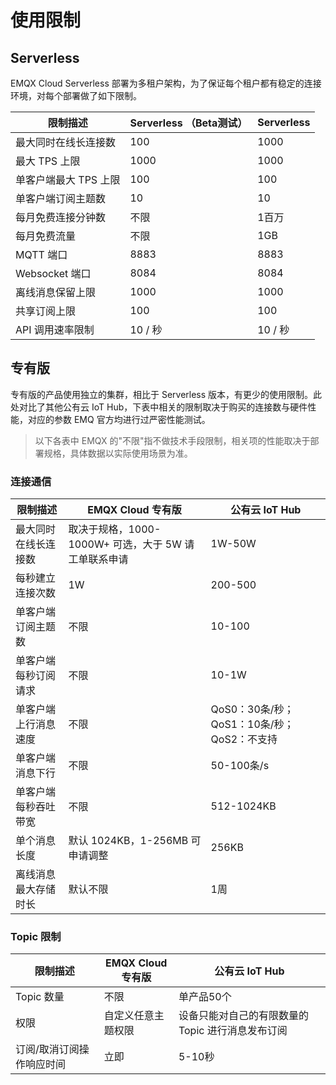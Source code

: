 # 使用限制


## Serverless

EMQX Cloud Serverless 部署为多租户架构，为了保证每个租户都有稳定的连接环境，对每个部署做了如下限制。

| **限制描述**         | **Serverless （Beta测试）**                             | **Serverless**                     |
| -------------------- | ----------------------------------------------------- | -------------------------------------- |
| 最大同时在线长连接数 | 100                                                    | 1000                                 |
| 最大 TPS 上限     | 1000                                                    | 1000                                |
| 单客户端最大 TPS 上限     | 100                                              | 100                                |
| 单客户端订阅主题数   | 10                                                  | 10                                 |
| 每月免费连接分钟数 | 不限                                                  | 1百万                                  |
| 每月免费流量       | 不限            |1GB                                  |
| MQTT 端口     | 8883                                                      | 8883                             |
| Websocket 端口 | 8084                                                    | 8084                            |
| 离线消息保留上限   | 1000                                                  | 1000                                  |
| 共享订阅上限 | 100                                                          | 100                                    |
| API 调用速率限制 | 10 / 秒                                              | 10 / 秒                                    |


## 专有版

专有版的产品使用独立的集群，相比于 Serverless 版本，有更少的使用限制。此处对比了其他公有云 IoT Hub，下表中相关的限制取决于购买的连接数与硬件性能，对应的参数 EMQ 官方均进行过严密性能测试。

> 以下各表中 EMQX 的"不限"指不做技术手段限制，相关项的性能取决于部署规格，具体数据以实际使用场景为准。

### 连接通信

| **限制描述**         | **EMQX Cloud 专有版**                                             | **公有云 IoT Hub**           |
| -------------------- | ----------------------------------------------------- | -------------------------------------- |
| 最大同时在线长连接数 | 取决于规格，1000-1000W+ 可选，大于 5W 请工单联系申请 | 1W-50W                                 |
| 每秒建立连接次数     | 1W                                                    | 200-500                                |
| 单客户端订阅主题数   | 不限                                                  | 10-100                                 |
| 单客户端每秒订阅请求 | 不限                                                  | 10-1W                                  |
| 单客户端上行消息速度 | 不限                                                  | QoS0：30条/秒；QoS1：10条/秒；QoS2：不支持 |
| 单客户端消息下行     | 不限                                                  | 50-100条/s                             |
| 单客户端每秒吞吐带宽 | 不限                                                  | 512-1024KB                             |
| 单个消息长度         | 默认 1024KB，1-256MB 可申请调整                        | 256KB                                  |
| 离线消息最大存储时长 | 默认不限                                              | 1周                                    |

### Topic 限制

| **限制描述**              | **EMQX Cloud 专有版**          | **公有云 IoT Hub**                              |
| ------------------------- | ------------------ | ----------------------------------------------- |
| Topic 数量                | 不限               | 单产品50个                                      |
| 权限                      | 自定义任意主题权限 | 设备只能对自己的有限数量的 Topic 进行消息发布订阅 |
| 订阅/取消订阅操作响应时间 | 立即               | 5-10秒                                          |

